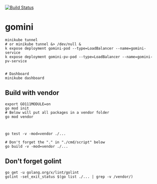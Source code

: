 [![Build Status](https://dev.azure.com/mchirico/gomini/_apis/build/status/mchirico.gomini?branchName=master)](https://dev.azure.com/mchirico/gomini/_build/latest?definitionId=37&branchName=master)



# gomini


```
minikube tunnel
# or minikube tunnel &> /dev/null &
k expose deployment gomini-pod --type=LoadBalancer --name=gomini-service
k expose deployment gomini-pv-pod --type=LoadBalancer --name=gomini-pv-service


# Dashboard
minikube dashboard

```



## Build with vendor
```
export GO111MODULE=on
go mod init
# Below will put all packages in a vendor folder
go mod vendor



go test -v -mod=vendor ./...

# Don't forget the "." in "./cmd/script" below
go build -v -mod=vendor ./...
```


## Don't forget golint

```
go get -u golang.org/x/lint/golint
golint -set_exit_status $(go list ./... | grep -v /vendor/)

```



